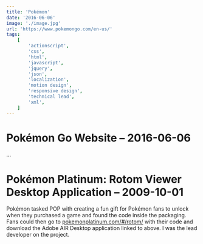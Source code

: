 ```yaml
---
title: 'Pokémon'
date: '2016-06-06'
image: './image.jpg'
url: 'https://www.pokemongo.com/en-us/'
tags:
    [
        'actionscript',
        'css',
        'html',
        'javascript',
        'jquery',
        'json',
        'localization',
        'motion design',
        'responsive design',
        'technical lead',
        'xml',
    ]
---
```


# Pokémon Go Website – 2016-06-06

...

# Pokémon Platinum: Rotom Viewer Desktop Application – 2009-10-01

Pokémon tasked POP with creating a fun gift for Pokémon fans to unlock when they purchased a game and found the code inside the packaging. Fans could then go to [pokemonplatinum.com/#/rotom/](https://www.pokemonplatinum.com/#/rotom/) with their code and download the Adobe AIR Desktop application linked to above. I was the lead developer on the project.
